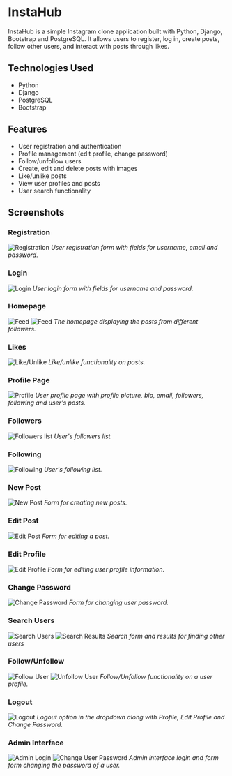 # InstaHub
InstaHub is a simple Instagram clone application built with Python, Django, Bootstrap and PostgreSQL. It allows users to register, log in, create posts, follow other users, and interact with posts through likes.

## Technologies Used
- Python
- Django
- PostgreSQL
- Bootstrap

## Features
- User registration and authentication
- Profile management (edit profile, change password)
- Follow/unfollow users
- Create, edit and delete posts with images
- Like/unlike posts
- View user profiles and posts
- User search functionality

## Screenshots

### Registration
![Registration](instahub/screenshots/registration.png)
*User registration form with fields for username, email and password.*

### Login
![Login](instahub/screenshots/login.png)
*User login form with fields for username and password.*

### Homepage
![Feed](instahub/screenshots/feed1.png)
![Feed](instahub/screenshots/feed2.png)
*The homepage displaying the posts from different followers.*

### Likes
![Like/Unlike](instahub/screenshots/like_unlike.png)
*Like/unlike functionality on posts.*

### Profile Page
![Profile](instahub/screenshots/profile.png)
*User profile page with profile picture, bio, email, followers, following and user's posts.*

### Followers
![Followers list](instahub/screenshots/followers.png)
*User's followers list.*

### Following
![Following](instahub/screenshots/following.png)
*User's following list.*

### New Post
![New Post](instahub/screenshots/new_post.png)
*Form for creating new posts.*

### Edit Post
![Edit Post](instahub/screenshots/edit_post.png)
*Form for editing a post.*

### Edit Profile
![Edit Profile](instahub/screenshots/edit_profile.png)
*Form for editing user profile information.*

### Change Password
![Change Password](instahub/screenshots/change_password.png)
*Form for changing user password.*

### Search Users
![Search Users](instahub/screenshots/search_users.png)
![Search Results](instahub/screenshots/search_results.png)
*Search form and results for finding other users*

### Follow/Unfollow
![Follow User](instahub/screenshots/search_user_profile_follow.png)
![Unfollow User](instahub/screenshots/search_user_profile_unfollow.png)
*Follow/Unfollow functionality on a user profile.*

### Logout
![Logout](instahub/screenshots/logout.png)
*Logout option in the dropdown along with Profile, Edit Profile and Change Password.*

### Admin Interface
![Admin Login](instahub/screenshots/admin.png)
![Change User Password](instahub/screenshots/change_user_password.png)
*Admin interface login and form form changing the password of a user.*